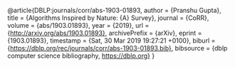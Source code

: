 @article{DBLP:journals/corr/abs-1903-01893,
  author    = {Pranshu Gupta},
  title     = {Algorithms Inspired by Nature: {A} Survey},
  journal   = {CoRR},
  volume    = {abs/1903.01893},
  year      = {2019},
  url       = {http://arxiv.org/abs/1903.01893},
  archivePrefix = {arXiv},
  eprint    = {1903.01893},
  timestamp = {Sat, 30 Mar 2019 19:27:21 +0100},
  biburl    = {https://dblp.org/rec/journals/corr/abs-1903-01893.bib},
  bibsource = {dblp computer science bibliography, https://dblp.org}
}
